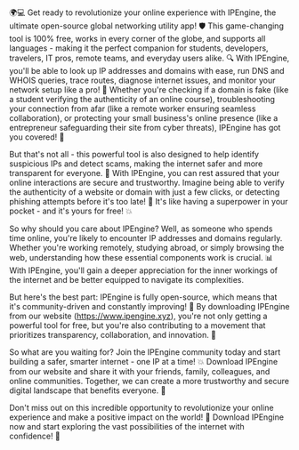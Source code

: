 🌍💻 Get ready to revolutionize your online experience with IPEngine, the ultimate open-source global networking utility app! 🛡️ This game-changing tool is 100% free, works in every corner of the globe, and supports all languages - making it the perfect companion for students, developers, travelers, IT pros, remote teams, and everyday users alike. 🔍 With IPEngine, you'll be able to look up IP addresses and domains with ease, run DNS and WHOIS queries, trace routes, diagnose internet issues, and monitor your network setup like a pro! 📡 Whether you're checking if a domain is fake (like a student verifying the authenticity of an online course), troubleshooting your connection from afar (like a remote worker ensuring seamless collaboration), or protecting your small business's online presence (like a entrepreneur safeguarding their site from cyber threats), IPEngine has got you covered! 🚀

But that's not all - this powerful tool is also designed to help identify suspicious IPs and detect scams, making the internet safer and more transparent for everyone. 💪 With IPEngine, you can rest assured that your online interactions are secure and trustworthy. Imagine being able to verify the authenticity of a website or domain with just a few clicks, or detecting phishing attempts before it's too late! 🚨 It's like having a superpower in your pocket - and it's yours for free! 💥

So why should you care about IPEngine? Well, as someone who spends time online, you're likely to encounter IP addresses and domains regularly. Whether you're working remotely, studying abroad, or simply browsing the web, understanding how these essential components work is crucial. 📊 With IPEngine, you'll gain a deeper appreciation for the inner workings of the internet and be better equipped to navigate its complexities.

But here's the best part: IPEngine is fully open-source, which means that it's community-driven and constantly improving! 🔧 By downloading IPEngine from our website (https://www.ipengine.xyz), you're not only getting a powerful tool for free, but you're also contributing to a movement that prioritizes transparency, collaboration, and innovation. 🌈

So what are you waiting for? Join the IPEngine community today and start building a safer, smarter internet - one IP at a time! 💥 Download IPEngine from our website and share it with your friends, family, colleagues, and online communities. Together, we can create a more trustworthy and secure digital landscape that benefits everyone. 🌟

Don't miss out on this incredible opportunity to revolutionize your online experience and make a positive impact on the world! 💪 Download IPEngine now and start exploring the vast possibilities of the internet with confidence! 🚀